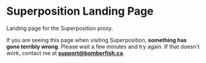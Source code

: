 # Superposition Landing Page

Landing page for the Superposition proxy.

If you are seeing this page when visiting Superposition, **something has gone terribly wrong**. Please wait a few minutes and try again. If that doesn't work, contact me at **[support@bomberfish.ca](mailto:support@bomberfish.ca)**.